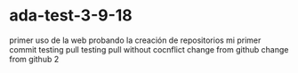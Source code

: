 # ada-test-3-9-18
primer uso de la web probando la creación de repositorios
mi primer commit
testing pull
testing pull without cocnflict
change from github
change from github 2
